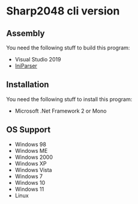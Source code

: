 # Sharp2048 cli version

## Assembly

You need the following stuff to build this program:

 - Visual Studio 2019
 - [IniParser]
 
## Installation

You need the following stuff to install this program:

 - Microsoft .Net Framework 2 or Mono

## OS Support

 - Windows 98
 - Windows ME
 - Windows 2000
 - Windows XP
 - Windows Vista
 - Windows 7
 - Windows 10
 - Windows 11
 - Linux

 [IniParser]: https://github.com/rickyah/ini-parser